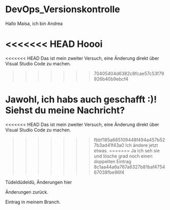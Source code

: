 # DevOps_Versionskontrolle

Hallo Maisa, ich bin Andrea

<<<<<<< HEAD
Hoooi
=======
<<<<<<< HEAD
Das ist mein zweiter Versuch, eine Änderung direkt über Visual Studio Code zu machen.
>>>>>>> 70405404d6382c8fcae57c53f79926b40b9ebcf4


Jawohl, ich habs auch geschafft :)!
Siehst du meine Nachricht? 
=======
<<<<<<< HEAD
Das ist mein zweiter Versuch, eine Änderung direkt über Visual Studio Code zu machen.
>>>>>>> fbbf185a685109448f494a457b527b3ad41f43a0
Ich ändere jetzt etwas.
=======
Ja ich seh sie und lösche grad noch einen doppelten Eintrag
>>>>>>> 8c1aa44a6a767a6327b81baf475467038fbe96f4

Tüdeldüdeldü, Änderungen hier

Änderungen zurück. 


Eintrag in meinem Branch.

